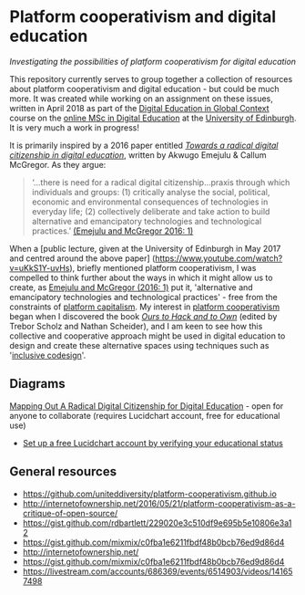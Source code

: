 # Platform cooperativism and digital education
_Investigating the possibilities of platform cooperativism for digital education_

This repository currently serves to group together a collection of resources about platform cooperativism and digital education - but could be much more. It was created while working on an assignment on these issues, written in April 2018 as part of the [Digital Education in Global Context](http://online.education.ed.ac.uk/course/digital-education-global-context) course on the [online MSc in Digital Education](http://online.education.ed.ac.uk/) at the [University of Edinburgh](https://www.ed.ac.uk/). It is very much a work in progress!

It is primarily inspired by a 2016 paper entitled [_Towards a radical digital citizenship in digital education_](https://www.tandfonline.com/doi/abs/10.1080/17508487.2016.1234494), written by Akwugo Emejulu & Callum McGregor. As they argue:

> ‘...there is need for a radical digital citizenship...praxis through which individuals and groups: (1) critically analyse the social, political, economic and environmental consequences of technologies in everyday life; (2) collectively deliberate and take action to build alternative and emancipatory technologies and technological practices.’
[(Emejulu and McGregor 2016: 1)](https://www.tandfonline.com/doi/abs/10.1080/17508487.2016.1234494)

When a [public lecture, given at the University of Edinburgh in May 2017 and centred around the above paper] (https://www.youtube.com/watch?v=uKkS1Y-uvHs), briefly mentioned platform cooperativism, I was compelled to think further about the ways in which it might allow us to create, as [Emejulu and McGregor (2016: 1)](https://www.tandfonline.com/doi/abs/10.1080/17508487.2016.1234494) put it, 'alternative and emancipatory technologies and technological practices' - free from the constraints of [platform capitalism](https://platform.coop/about). My interest in [platform cooperativism](https://platform.coop/about) began when I discovered the book [_Ours to Hack and to Own_](http://www.orbooks.com/catalog/ours-to-hack-and-to-own/) (edited by Trebor Scholz and Nathan Scheider), and I am keen to see how this collective and cooperative approach might be used in digital education to design and create these alternative spaces using techniques such as '[inclusive codesign](https://github.com/mwolfindale/platform-cooperativism-and-digital-education/blob/master/inclusive-codesign.md)'.

## Diagrams
[Mapping Out A Radical Digital Citizenship for Digital Education](https://www.lucidchart.com/documents/edit/57c19ef7-329f-4541-91ed-6edd0a44436c/0) - open for anyone to collaborate (requires Lucidchart account, free for educational use)
- [Set up a free Lucidchart account by verifying your educational status](https://www.lucidchart.com/pages/usecase/education)

## General resources
- https://github.com/uniteddiversity/platform-cooperativism.github.io
- http://internetofownership.net/2016/05/21/platform-cooperativism-as-a-critique-of-open-source/
- https://gist.github.com/rdbartlett/229020e3c510df9e695b5e10806e3a12
- https://gist.github.com/mixmix/c0fba1e6211fbdf48b0bcb76ed9d86d4
- http://internetofownership.net/
- https://gist.github.com/mixmix/c0fba1e6211fbdf48b0bcb76ed9d86d4
- https://livestream.com/accounts/686369/events/6514903/videos/141657498
